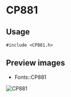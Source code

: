 CP881
==========

Usage
------

    #include <CP881.h>

Preview images
--------------
* Fonts::CP881 

![CP881](https://raw.githubusercontent.com/DisplayCore/CP881/master/Preview/CP881.png)


